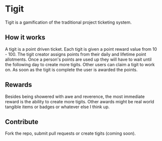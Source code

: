 # Tigit

Tigit is a gamification of the traditional project ticketing system.

## How it works

A tigit is a point driven ticket.  Each tigit is given a point reward value from 10 - 100.  The tigit creator assigns points from their daily and lifetime point allotments.  Once a person's points are used up they will have to wait until the following day to create more tigits.  Other users can claim a tigit to work on.  As soon as the tigit is complete the user is awarded the points.

## Rewards

Besides being showered with awe and reverence, the most immediate reward is the ability to create more tigits.  Other awards might be real world tangible items or badges or whatever else I think up.

## Contribute

Fork the repo, submit pull requests or create tigits (coming soon).
